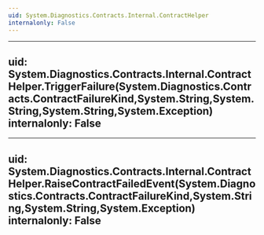 ```yaml
---
uid: System.Diagnostics.Contracts.Internal.ContractHelper
internalonly: False
---
```


---
uid: System.Diagnostics.Contracts.Internal.ContractHelper.TriggerFailure(System.Diagnostics.Contracts.ContractFailureKind,System.String,System.String,System.String,System.Exception)
internalonly: False
---

---
uid: System.Diagnostics.Contracts.Internal.ContractHelper.RaiseContractFailedEvent(System.Diagnostics.Contracts.ContractFailureKind,System.String,System.String,System.Exception)
internalonly: False
---

